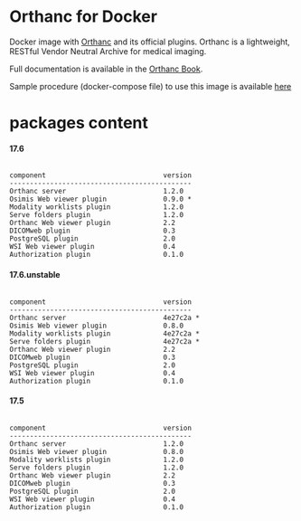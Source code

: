 # Orthanc for Docker
Docker image with [Orthanc](http://www.orthanc-server.com/) and its official plugins. Orthanc is a lightweight, RESTful Vendor Neutral Archive for medical imaging.

Full documentation is available in the [Orthanc Book](http://book.orthanc-server.com/users/docker.html).

Sample procedure (docker-compose file) to use this image is available [here](https://bitbucket.org/snippets/osimis/eynLn/running-orthanc-with-docker)

# packages content

#### 17.6
```

component                             version
---------------------------------------------
Orthanc server                        1.2.0
Osimis Web viewer plugin              0.9.0 *
Modality worklists plugin             1.2.0
Serve folders plugin                  1.2.0
Orthanc Web viewer plugin             2.2
DICOMweb plugin                       0.3
PostgreSQL plugin                     2.0
WSI Web viewer plugin                 0.4
Authorization plugin                  0.1.0
```

#### 17.6.unstable
```

component                             version
---------------------------------------------
Orthanc server                        4e27c2a *
Osimis Web viewer plugin              0.8.0
Modality worklists plugin             4e27c2a *
Serve folders plugin                  4e27c2a *
Orthanc Web viewer plugin             2.2
DICOMweb plugin                       0.3
PostgreSQL plugin                     2.0
WSI Web viewer plugin                 0.4
Authorization plugin                  0.1.0
```


#### 17.5
```

component                             version
---------------------------------------------
Orthanc server                        1.2.0
Osimis Web viewer plugin              0.8.0
Modality worklists plugin             1.2.0
Serve folders plugin                  1.2.0
Orthanc Web viewer plugin             2.2
DICOMweb plugin                       0.3
PostgreSQL plugin                     2.0
WSI Web viewer plugin                 0.4
Authorization plugin                  0.1.0
```